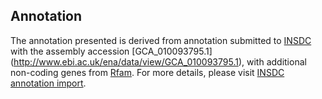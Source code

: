 
Annotation
----------

The annotation presented is derived from annotation submitted to
[INSDC](http://www.insdc.org) with the assembly accession [GCA\_010093795.1]
(http://www.ebi.ac.uk/ena/data/view/GCA_010093795.1),
with additional non-coding genes from
[Rfam](http://rfam.xfam.org/). For more details, please visit [INSDC
annotation import](http://ensemblgenomes.org/info/data/insdc_annotation).
